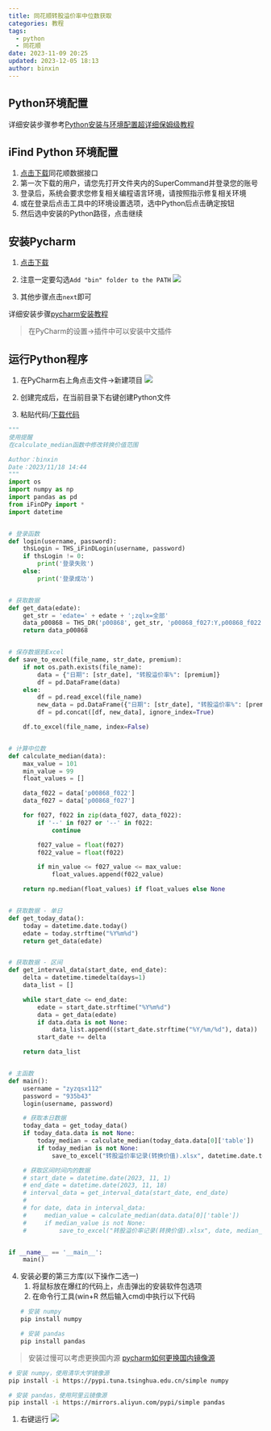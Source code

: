 ```yaml
---
title: 同花顺转股溢价率中位数获取
categories: 教程
tags:
  - python
  - 同花顺
date: 2023-11-09 20:25
updated: 2023-12-05 18:13
author: binxin
---
```

## Python环境配置

详细安装步骤参考[Python安装与环境配置超详细保姆级教程](https://blog.csdn.net/m0_57081622/article/details/127180996)

## iFind Python 环境配置

1. [点击下载](http://ft.10jqka.com.cn/index.php?c=index&a=download)同花顺数据接口
2. 第一次下载的用户，请您先打开文件夹内的SuperCommand并登录您的账号
3. 登录后，系统会要求您修复相关编程语言环境，请按照指示修复相关环境
4. 或在登录后点击工具中的环境设置选项，选中Python后点击确定按钮
5. 然后选中安装的Python路径，点击继续

## 安装Pycharm

1. [点击下载](https://www.jetbrains.com/pycharm/download/download-thanks.html?platform=windows&code=PCC)
2. 注意一定要勾选`Add "bin" folder to the PATH`
![](pic/1.png)

3. 其他步骤点击`next`即可

详细安装步骤[pycharm安装教程](https://blog.csdn.net/qq_44809707/article/details/122501118)

> 在PyCharm的设置->插件中可以安装中文插件

## 运行Python程序

1. 在PyCharm右上角点击文件->新建项目
![](pic/2.png)

2. 创建完成后，在当前目录下右键创建Python文件
3. 粘贴代码/[下载代码]()
```python
"""
使用提醒
在calculate_median函数中修改转换价值范围

Author：binxin
Date：2023/11/18 14:44
"""
import os
import numpy as np
import pandas as pd
from iFinDPy import *
import datetime


# 登录函数
def login(username, password):
    thsLogin = THS_iFinDLogin(username, password)
    if thsLogin != 0:
        print('登录失败')
    else:
        print('登录成功')


# 获取数据
def get_data(edate):
    get_str = 'edate=' + edate + ';zqlx=全部'
    data_p00868 = THS_DR('p00868', get_str, 'p00868_f027:Y,p00868_f022:Y', 'format:list')
    return data_p00868


# 保存数据到Excel
def save_to_excel(file_name, str_date, premium):
    if not os.path.exists(file_name):
        data = {"日期": [str_date], "转股溢价率%": [premium]}
        df = pd.DataFrame(data)
    else:
        df = pd.read_excel(file_name)
        new_data = pd.DataFrame({"日期": [str_date], "转股溢价率%": [premium]})
        df = pd.concat([df, new_data], ignore_index=True)

    df.to_excel(file_name, index=False)


# 计算中位数
def calculate_median(data):
    max_value = 101
    min_value = 99
    float_values = []

    data_f022 = data['p00868_f022']
    data_f027 = data['p00868_f027']

    for f027, f022 in zip(data_f027, data_f022):
        if '--' in f027 or '--' in f022:
            continue

        f027_value = float(f027)
        f022_value = float(f022)

        if min_value <= f027_value <= max_value:
            float_values.append(f022_value)

    return np.median(float_values) if float_values else None


# 获取数据 - 单日
def get_today_data():
    today = datetime.date.today()
    edate = today.strftime("%Y%m%d")
    return get_data(edate)


# 获取数据 - 区间
def get_interval_data(start_date, end_date):
    delta = datetime.timedelta(days=1)
    data_list = []

    while start_date <= end_date:
        edate = start_date.strftime("%Y%m%d")
        data = get_data(edate)
        if data.data is not None:
            data_list.append((start_date.strftime("%Y/%m/%d"), data))
        start_date += delta

    return data_list


# 主函数
def main():
    username = "zyzqsx112"
    password = "935b43"
    login(username, password)

    # 获取本日数据
    today_data = get_today_data()
    if today_data.data is not None:
        today_median = calculate_median(today_data.data[0]['table'])
        if today_median is not None:
            save_to_excel("转股溢价率记录(转换价值).xlsx", datetime.date.today().strftime("%Y/%m/%d"), today_median)

    # 获取区间时间内的数据
    # start_date = datetime.date(2023, 11, 1)
    # end_date = datetime.date(2023, 11, 18)
    # interval_data = get_interval_data(start_date, end_date)
    #
    # for date, data in interval_data:
    #     median_value = calculate_median(data.data[0]['table'])
    #     if median_value is not None:
    #         save_to_excel("转股溢价率记录(转换价值).xlsx", date, median_value)


if __name__ == '__main__':
    main()

```

4. 安装必要的第三方库(以下操作二选一)
	1. 将鼠标放在爆红的代码上，点击弹出的安装软件包选项
	2. 在命令行工具(win+R 然后输入cmd)中执行以下代码
	```bash
	# 安装 numpy
	pip install numpy

	# 安装 pandas
	pip install pandas
	```

> 安装过慢可以考虑更换国内源 [pycharm如何更换国内镜像源](https://blog.csdn.net/Zenglih/article/details/106975435)

```bash
# 安装 numpy，使用清华大学镜像源
pip install -i https://pypi.tuna.tsinghua.edu.cn/simple numpy

# 安装 pandas，使用阿里云镜像源
pip install -i https://mirrors.aliyun.com/pypi/simple pandas
```


1. 右键运行
![](pic/3.png)